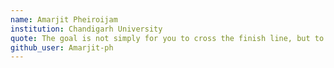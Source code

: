 ```yaml
---
name: Amarjit Pheiroijam
institution: Chandigarh University
quote: The goal is not simply for you to cross the finish line, but to see how many people you can inspire to run with you.
github_user: Amarjit-ph
---
```

